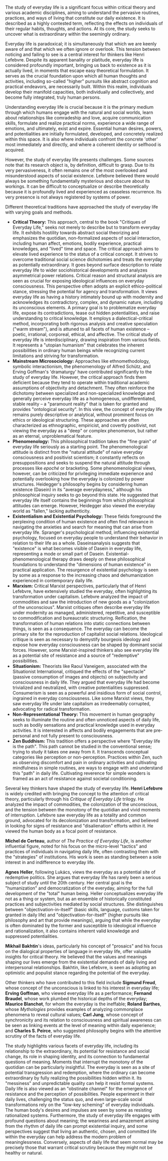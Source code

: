 The study of everyday life is a significant focus within critical theory and various academic disciplines, aiming to understand the pervasive routines, practices, and ways of living that constitute our daily existence. It is described as a highly contested term, reflecting the effects on individuals of their regular habits, thoughts, and actions. At its core, the study seeks to uncover what is extraordinary within the seemingly ordinary.

Everyday life is paradoxical; it is simultaneously that which we are keenly aware of and that which we often ignore or overlook. This tension between noticing and failing to see is a central interest for thinkers like Henri Lefebvre. Despite its apparent banality or platitude, everyday life is considered profoundly important, bringing us back to existence as it is actually lived, in moments that escape easy theoretical formulation. It serves as the crucial foundation upon which all human thoughts and activities, including so-called "higher" pursuits like abstract cognition and practical endeavors, are necessarily built. Within this realm, individuals develop their manifold capacities, both individually and collectively, and become fully integrated, truly human persons.

Understanding everyday life is crucial because it is the primary medium through which humans engage with the natural and social worlds, learn about relationships like comradeship and love, acquire communication skills, formulate and realize practical norms, experience a wide range of emotions, and ultimately, exist and expire. Essential human desires, powers, and potentialities are initially formulated, developed, and concretely realized within this space. It is also where individuals confront the concrete 'other' most immediately and directly, and where a coherent identity or selfhood is acquired.

However, the study of everyday life presents challenges. Some sources note that its research object is, by definition, difficult to grasp. Due to its very pervasiveness, it often remains one of the most overlooked and misunderstood aspects of social existence. Lefebvre believed there would always be something fundamentally mysterious and obscure about its workings. It can be difficult to conceptualize or describe theoretically because it is profoundly lived and experienced as ceaseless recurrence. Its very presence is not always registered by systems of power.

Different theoretical traditions have approached the study of everyday life with varying goals and methods.

- **Critical Theory:** This approach, central to the book "Critiques of Everyday Life," seeks not merely to describe but to transform everyday life. It exhibits hostility towards abstract social theorizing and emphasizes the quotidian, non-formalized aspects of social interaction, including human affect, emotions, bodily experience, practical knowledges, and "lived" time and space. The critical approach aims to elevate lived experience to the status of a critical concept. It strives to overcome traditional social science dichotomies and treats the everyday as potentially extraordinary. It goes beyond surface description to relate everyday life to wider sociohistorical developments and analyzes asymmetrical power relations. Critical reason and structural analysis are seen as crucial for exposing ideological influences on everyday consciousness. This perspective often adopts an explicit ethico-political stance, stressing the potential for agency and transformation. It views everyday life as having a history intimately bound up with modernity and acknowledges its contradictory, complex, and dynamic nature, including its unconscious elements. A primary goal is to problematize everyday life, expose its contradictions, tease out hidden potentialities, and raise understanding to critical knowledge. It employs a dialectical-critical method, incorporating both rigorous analysis and creative speculation ("warm stream"), and is attuned to all facets of human existence – poetic, irrational, corporeal, ethical, and affective. The critical study of everyday life is interdisciplinary, drawing inspiration from various fields. It represents a "utopian humanism" that celebrates the inherent possibilities in ordinary human beings while recognizing current limitations and striving for transformation.
- **Mainstream Microsociology:** Approaches like ethnomethodology, symbolic interactionism, the phenomenology of Alfred Schütz, and Erving Goffman's 'dramaturgy' have contributed significantly to the study of everyday life. However, the critical approach finds them deficient because they tend to operate within traditional academic assumptions of objectivity and detachment. They often reinforce the dichotomy between specialized and non-specialized knowledge and generally perceive everyday life as a homogeneous, undifferentiated, stable reality – a "paramount reality" that is taken for granted and provides "ontological security". In this view, the concept of everyday life remains purely descriptive or analytical, without prominent focus on ethics or ideological structuring. These approaches are often characterized as ethnographic, empiricist, and covertly positivist, not viewing the everyday as a "deep" or complex phenomenon, but rather as an eternal, unproblematical feature.
- **Phenomenology:** This philosophical tradition takes the "fine grain" of everyday life seriously as a starting point. The phenomenological attitude is distinct from the "natural attitude" of naive everyday consciousness and positivist scientism; it constantly reflects on presuppositions and seeks to suspend the natural attitude through processes like _epoché_ or bracketing. Some phenomenological views, however, can be criticized for privileging immediate experience and potentially overlooking how the everyday is colonized by power structures. Heidegger's philosophy begins by considering human existence (Dasein) in its "average everydayness," although his philosophical inquiry seeks to go beyond this state. He suggested that everyday life itself contains the beginnings from which philosophical attitudes can emerge. However, Heidegger also viewed the everyday world as "fallen," lacking authenticity.
- **Existentialism and Existential Psychology:** These fields foreground the perplexing condition of human existence and often find relevance in navigating the anxieties and search for meaning that can arise from everyday life. Spranger's psychological method, influencing existential psychology, focused on everyday people to understand their behavior in relation to their life as a whole. Daseinsanalysis suggests that "existence" is what becomes visible of Dasein in everyday life, representing a mode or small part of Dasein. Existential-phenomenological therapy draws deeply on these philosophical foundations to understand the "dimensions of human existence" in practical application. The resurgence of existential psychology is seen by some as a response to the increasing chaos and dehumanization experienced in contemporary daily life.
- **Marxism:** Critical Marxist perspectives, particularly that of Henri Lefebvre, have extensively studied the everyday, often highlighting its transformation under capitalism. Lefebvre analyzed the impact of commodities and saw the introduction of new goods as a "colonization of the unconscious". Marxist critiques often describe everyday life under modernity as managed, administered, repetitive, and susceptible to commodification and bureaucratic structuring. Reification, the transformation of human relations into static connections between things, is seen as a consequence. The everyday can become the primary site for the reproduction of capitalist social relations. Ideological critique is seen as necessary to demystify bourgeois ideology and expose how everyday consciousness can be shaped by dominant social forces. However, some Marxist-inspired thinkers also see everyday life as a potential site of resistance and a source of "redemptive" possibilities.
- **Situationism:** Theorists like Raoul Vaneigem, associated with the Situationist International, critiqued the effects of the "spectacle" (passive consumption of images and objects) on subjectivity and consciousness in daily life. They argued that everyday life had become trivialized and neutralized, with creative potentialities suppressed. Consumerism is seen as a powerful and insidious form of social control, ingrained in everyday consciousness. Like some Marxist views, they saw everyday life under late capitalism as irredeemably corrupted, advocating for radical transformation.
- **Non-Representational Theory:** This movement in human geography seeks to illuminate the routine and often unnoticed aspects of daily life, such as bodily sensations and practical knowledge used in everyday activities. It is interested in affects and bodily engagements that are pre-personal and not fully present to consciousness.
- **Zen Buddhism:** This tradition offers a perspective where "Everyday life is the path". This path cannot be studied in the conventional sense; trying to study it takes one away from it. It transcends conceptual categories like perception or non-perception. Practices within Zen, such as observing discomfort and pain in ordinary activities and cultivating mindfulness in simple routines, are ways to engage with and understand this "path" in daily life. Cultivating reverence for simple wonders is framed as an act of resistance against societal conditioning.

Several key thinkers have shaped the study of everyday life. **Henri Lefebvre** is widely credited with bringing the concept to the attention of critical theory, particularly through his _Critique of Everyday Life_ trilogy. He analyzed the impact of commodities, the colonization of the unconscious, and the tension between the monotony of the quotidian and vivid moments of interruption. Lefebvre saw everyday life as a totality and common ground, advocated for its decolonization and transformation, and believed in looking for signs of resistance and "disalienation" efforts within it. He viewed the human body as a focal point of resistance.

**Michel de Certeau**, author of _The Practice of Everyday Life_, is another influential figure, noted for his focus on the micro-level "tactics" and practices of individuals in navigating daily life, often contrasting them with the "strategies" of institutions. His work is seen as standing between a sole interest in and indifference to everyday life.

**Agnes Heller**, following Lukács, views the everyday as a potential site of redemptive politics. She argues that everyday life has rarely been a serious subject of study until the 20th century. Her central goal is the "humanization" and democratization of the everyday, aiming for the full development of the "total" human being. Heller conceptualizes everyday life not as a thing or system, but as an ensemble of historically constituted practices and subjectivities mediated by social structures. She distinguishes between "objectivation-in-itself" (basic skills, language, customs taken for granted in daily life) and "objectivation-for-itself" (higher pursuits like philosophy and art that provide meanings), arguing that while the everyday is often dominated by the former and susceptible to ideological influence and rationalization, it also contains inherent valid knowledge and suppressed potentialities.

**Mikhail Bakhtin**'s ideas, particularly his concept of "prosaics" and his focus on the dialogical properties of language in everyday life, offer valuable insights for critical theory. He believed that the values and meanings shaping our lives emerge from the existential demands of daily living and interpersonal relationships. Bakhtin, like Lefebvre, is seen as adopting an optimistic and populist stance regarding the potential of the everyday.

Other thinkers who have contributed to this field include **Sigmund Freud**, whose concept of the unconscious is linked to his interest in everyday life; **Erving Goffman**, who viewed everyday life as a performance; **Fernand Braudel**, whose work plumbed the historical depths of the everyday; **Maurice Blanchot**, for whom the everyday is the ineffable; **Roland Barthes**, whose _Mythologies_ provides examples of analyzing commonplace phenomena to reveal cultural values; **Carl Jung**, whose concept of synchronicity and its relation to consciousness and spiritual awareness can be seen as linking events at the level of meaning within daily experience; and **Charles S. Peirce**, who suggested philosophy begins with the attentive scrutiny of the facts of everyday life.

The study highlights various facets of everyday life, including its relationship to the extraordinary, its potential for resistance and social change, its role in shaping identity, and its connection to fundamental questions of meaning. Moments that interrupt the monotony of the quotidian can be particularly insightful. The everyday is seen as a site of potential transgression and redemption, where the ordinary can become extraordinary by fully realizing the possibilities hidden within it. Its "messiness" and unpredictable quality can help it resist formal systems. Daily life is also viewed as an "obstinate channel" for the emergence of resistance and the perception of possibilities. People experiment in their daily lives, challenging the status quo, and even large-scale social transformations rely on the "low-key scheming" of everyday individuals. The human body's desires and impulses are seen by some as resisting rationalized systems. Furthermore, the study of everyday life engages with profound questions about meaning; the weariness and amazement arising from the rhythm of daily life can prompt existential inquiry, and some perspectives suggest that living an authentic, chosen, and committed life within the everyday can help address the modern problem of meaninglessness. Conversely, aspects of daily life that seem normal may be precisely those that warrant critical scrutiny because they might not be healthy or natural.